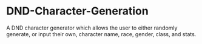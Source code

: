 # DND-Character-Generation
A DND character generator which allows the user to either randomly generate, or input their own, character name, race, gender, class, and stats.

